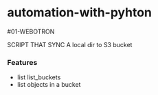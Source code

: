 # automation-with-pyhton

#01-WEBOTRON

SCRIPT THAT SYNC A local dir to S3 bucket

### Features

- list list_buckets
- list objects in a bucket
